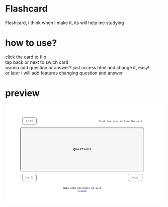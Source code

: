 # Flashcard
Flashcard, i think when i make it, its will help me studying

# how to use?
click the card to flip <br>
tap back or next to swich card <br>
wanna add question or answer? just access html and change it, easy!. <br> 
or later i will add features changing question and answer

# preview 
![alt text](image.png)